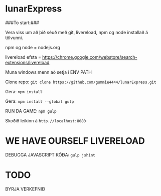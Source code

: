 lunarExpress
============

###To start:###

Vera viss um að þið séuð með git, livereload, npm og node installað á tölvunni.

npm og node = nodejs.org

livereload efsta = https://chrome.google.com/webstore/search-extensions/livereload

Muna windows menn að setja í ENV PATH

Clone repo:
`git clone https://github.com/gummie4444/lunarExpress.git`

Gera:
`npm install`

Gera:
`npm install --global gulp`

RUN DA GAME:
`npm gulp`

Skoðið leikinn á
`http.//localhost:8080`

WE HAVE OURSELF LIVERELOAD
=========

DEBUGGA JAVASCRIPT KÓÐA:
`gulp jshint` 


TODO
=========
BYRJA VERKEFNIÐ

